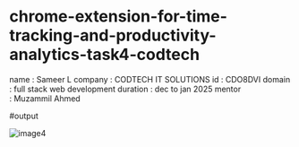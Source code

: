 # chrome-extension-for-time-tracking-and-productivity-analytics-task4-codtech
name : Sameer L 
company : CODTECH IT SOLUTIONS 
id : CDO8DVI 
domain : full stack web development 
duration : dec to jan 2025 
mentor : Muzammil Ahmed

#output

![image4](https://github.com/user-attachments/assets/88367988-18a3-472a-83e8-6e4070e18e33)
